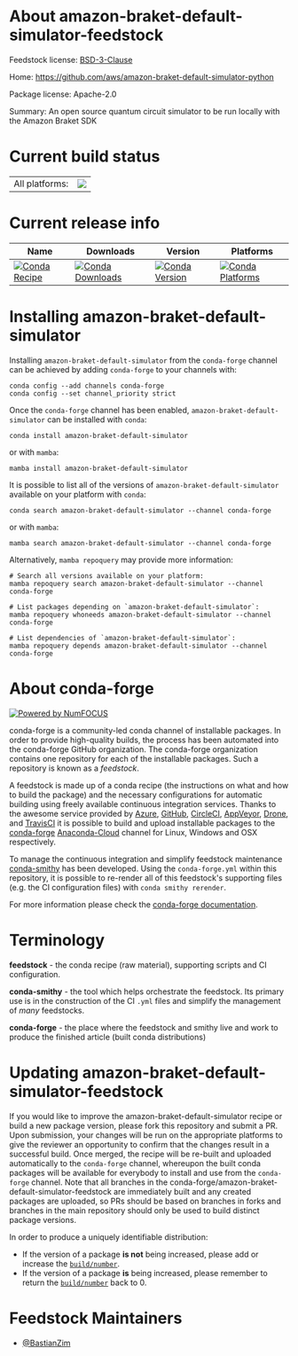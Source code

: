 About amazon-braket-default-simulator-feedstock
===============================================

Feedstock license: [BSD-3-Clause](https://github.com/conda-forge/amazon-braket-default-simulator-feedstock/blob/main/LICENSE.txt)

Home: https://github.com/aws/amazon-braket-default-simulator-python

Package license: Apache-2.0

Summary: An open source quantum circuit simulator to be run locally with the Amazon Braket SDK

Current build status
====================


<table><tr><td>All platforms:</td>
    <td>
      <a href="https://dev.azure.com/conda-forge/feedstock-builds/_build/latest?definitionId=13917&branchName=main">
        <img src="https://dev.azure.com/conda-forge/feedstock-builds/_apis/build/status/amazon-braket-default-simulator-feedstock?branchName=main">
      </a>
    </td>
  </tr>
</table>

Current release info
====================

| Name | Downloads | Version | Platforms |
| --- | --- | --- | --- |
| [![Conda Recipe](https://img.shields.io/badge/recipe-amazon--braket--default--simulator-green.svg)](https://anaconda.org/conda-forge/amazon-braket-default-simulator) | [![Conda Downloads](https://img.shields.io/conda/dn/conda-forge/amazon-braket-default-simulator.svg)](https://anaconda.org/conda-forge/amazon-braket-default-simulator) | [![Conda Version](https://img.shields.io/conda/vn/conda-forge/amazon-braket-default-simulator.svg)](https://anaconda.org/conda-forge/amazon-braket-default-simulator) | [![Conda Platforms](https://img.shields.io/conda/pn/conda-forge/amazon-braket-default-simulator.svg)](https://anaconda.org/conda-forge/amazon-braket-default-simulator) |

Installing amazon-braket-default-simulator
==========================================

Installing `amazon-braket-default-simulator` from the `conda-forge` channel can be achieved by adding `conda-forge` to your channels with:

```
conda config --add channels conda-forge
conda config --set channel_priority strict
```

Once the `conda-forge` channel has been enabled, `amazon-braket-default-simulator` can be installed with `conda`:

```
conda install amazon-braket-default-simulator
```

or with `mamba`:

```
mamba install amazon-braket-default-simulator
```

It is possible to list all of the versions of `amazon-braket-default-simulator` available on your platform with `conda`:

```
conda search amazon-braket-default-simulator --channel conda-forge
```

or with `mamba`:

```
mamba search amazon-braket-default-simulator --channel conda-forge
```

Alternatively, `mamba repoquery` may provide more information:

```
# Search all versions available on your platform:
mamba repoquery search amazon-braket-default-simulator --channel conda-forge

# List packages depending on `amazon-braket-default-simulator`:
mamba repoquery whoneeds amazon-braket-default-simulator --channel conda-forge

# List dependencies of `amazon-braket-default-simulator`:
mamba repoquery depends amazon-braket-default-simulator --channel conda-forge
```


About conda-forge
=================

[![Powered by
NumFOCUS](https://img.shields.io/badge/powered%20by-NumFOCUS-orange.svg?style=flat&colorA=E1523D&colorB=007D8A)](https://numfocus.org)

conda-forge is a community-led conda channel of installable packages.
In order to provide high-quality builds, the process has been automated into the
conda-forge GitHub organization. The conda-forge organization contains one repository
for each of the installable packages. Such a repository is known as a *feedstock*.

A feedstock is made up of a conda recipe (the instructions on what and how to build
the package) and the necessary configurations for automatic building using freely
available continuous integration services. Thanks to the awesome service provided by
[Azure](https://azure.microsoft.com/en-us/services/devops/), [GitHub](https://github.com/),
[CircleCI](https://circleci.com/), [AppVeyor](https://www.appveyor.com/),
[Drone](https://cloud.drone.io/welcome), and [TravisCI](https://travis-ci.com/)
it is possible to build and upload installable packages to the
[conda-forge](https://anaconda.org/conda-forge) [Anaconda-Cloud](https://anaconda.org/)
channel for Linux, Windows and OSX respectively.

To manage the continuous integration and simplify feedstock maintenance
[conda-smithy](https://github.com/conda-forge/conda-smithy) has been developed.
Using the ``conda-forge.yml`` within this repository, it is possible to re-render all of
this feedstock's supporting files (e.g. the CI configuration files) with ``conda smithy rerender``.

For more information please check the [conda-forge documentation](https://conda-forge.org/docs/).

Terminology
===========

**feedstock** - the conda recipe (raw material), supporting scripts and CI configuration.

**conda-smithy** - the tool which helps orchestrate the feedstock.
                   Its primary use is in the construction of the CI ``.yml`` files
                   and simplify the management of *many* feedstocks.

**conda-forge** - the place where the feedstock and smithy live and work to
                  produce the finished article (built conda distributions)


Updating amazon-braket-default-simulator-feedstock
==================================================

If you would like to improve the amazon-braket-default-simulator recipe or build a new
package version, please fork this repository and submit a PR. Upon submission,
your changes will be run on the appropriate platforms to give the reviewer an
opportunity to confirm that the changes result in a successful build. Once
merged, the recipe will be re-built and uploaded automatically to the
`conda-forge` channel, whereupon the built conda packages will be available for
everybody to install and use from the `conda-forge` channel.
Note that all branches in the conda-forge/amazon-braket-default-simulator-feedstock are
immediately built and any created packages are uploaded, so PRs should be based
on branches in forks and branches in the main repository should only be used to
build distinct package versions.

In order to produce a uniquely identifiable distribution:
 * If the version of a package **is not** being increased, please add or increase
   the [``build/number``](https://docs.conda.io/projects/conda-build/en/latest/resources/define-metadata.html#build-number-and-string).
 * If the version of a package **is** being increased, please remember to return
   the [``build/number``](https://docs.conda.io/projects/conda-build/en/latest/resources/define-metadata.html#build-number-and-string)
   back to 0.

Feedstock Maintainers
=====================

* [@BastianZim](https://github.com/BastianZim/)

